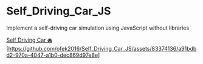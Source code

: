 # Self_Driving_Car_JS
Implement a self-driving car simulation using JavaScript without libraries 

[Self Driving Car 🚘 ](https://ofek2016.github.io/Self_Driving_Car_JS/Self_Driving_Car_JS)
[https://github.com/ofek2016/Self_Driving_Car_JS/assets/83374136/a91bdbd2-970a-4047-a1b0-dec869d97e8e]


